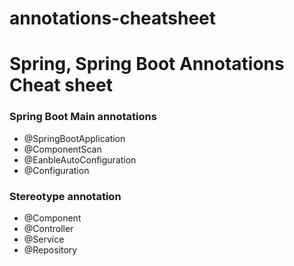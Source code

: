 # annotations-cheatsheet

# Spring, Spring Boot Annotations Cheat sheet

### Spring Boot Main annotations 
- @SpringBootApplication
- @ComponentScan
- @EanbleAutoConfiguration
- @Configuration

### Stereotype annotation 
- @Component
- @Controller
- @Service
- @Repository
